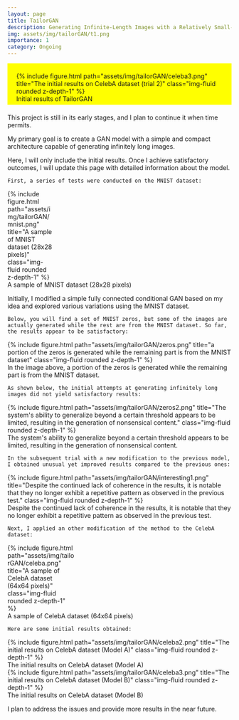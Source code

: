 ```yaml
---
layout: page
title: TailorGAN
description: Generating Infinite-Length Images with a Relatively Small-sized Conditional Generative Adversarial Network Variant
img: assets/img/tailorGAN/t1.png
importance: 1
category: Ongoing
---
```


<div class='container' style='background-color: yellow; max-width: 100%;
   padding: 20px 20px 5px 20px; margin-bottom: 20px;'>
<div class="row">
    <div class="col-sm mt-3 mt-md-0">
        {% include figure.html path="assets/img/tailorGAN/celeba3.png" title="The initial results on CelebA dataset (trial 2)" class="img-fluid rounded z-depth-1" %}
    </div>

</div>
<div class="caption">
    Initial results of TailorGAN
</div>
        </div>


This project is still in its early stages, and I plan to continue it when time permits.

My primary goal is to create a GAN model with a simple and compact architecture capable of generating infinitely long images.

Here, I will only include the initial results. Once I achieve satisfactory outcomes, I will update this page with detailed information about the model.

`First, a series of tests were conducted on the MNIST dataset:`

<div class="row">
    <div class='container' style='max-width: 20%;'>
    <div class="col-sm mt-3 mt-md-0">
        {% include figure.html path="assets/img/tailorGAN/mnist.png" title="A sample of MNIST dataset (28x28 pixels)" class="img-fluid rounded z-depth-1" %}
    </div>
        </div>

</div>
<div class="caption">
    A sample of MNIST dataset (28x28 pixels)
</div>

Initially, I modified a simple fully connected conditional GAN based on my idea and explored various variations using the MNIST dataset.

`Below, you will find a set of MNIST zeros, but some of the images are actually generated while the rest are from the MNIST dataset. So far, the results appear to be satisfactory:`

<div class="row">
    <div class='container' style='max-width: 100%;'>
    <div class="col-sm mt-3 mt-md-0">
        {% include figure.html path="assets/img/tailorGAN/zeros.png" title="a portion of the zeros is generated while the remaining part is from the MNIST dataset" class="img-fluid rounded z-depth-1" %}
    </div>
        </div>

</div>
<div class="caption">
     In the image above, a portion of the zeros is generated while the remaining part is from the MNIST dataset.
</div>



`As shown below, the initial attempts at generating infinitely long images did not yield satisfactory results:`

<div class="row">
    <div class='container' style='max-width: 100%;'>
    <div class="col-sm mt-3 mt-md-0">
        {% include figure.html path="assets/img/tailorGAN/zeros2.png" title="The system's ability to generalize beyond a certain threshold appears to be limited, resulting in the generation of nonsensical content." class="img-fluid rounded z-depth-1" %}
    </div>
        </div>

</div>
<div class="caption">
     The system's ability to generalize beyond a certain threshold appears to be limited, resulting in the generation of nonsensical content.
</div>

`In the subsequent trial with a new modification to the previous model, I obtained unusual yet improved results compared to the previous ones:`

<div class="row">
    <div class='container' style='max-width: 100%;'>
    <div class="col-sm mt-3 mt-md-0">
        {% include figure.html path="assets/img/tailorGAN/interesting1.png" title="Despite the continued lack of coherence in the results, it is notable that they no longer exhibit a repetitive pattern as observed in the previous test." class="img-fluid rounded z-depth-1" %}
    </div>
        </div>

</div>
<div class="caption">
     Despite the continued lack of coherence in the results, it is notable that they no longer exhibit a repetitive pattern as observed in the previous test.
</div>

`Next, I applied an other modification of the method to the CelebA dataset:`

<div class="row">
    <div class='container' style='max-width: 30%;'>
    <div class="col-sm mt-3 mt-md-0">
        {% include figure.html path="assets/img/tailorGAN/celeba.png" title="A sample of CelebA dataset (64x64 pixels)" class="img-fluid rounded z-depth-1" %}
    </div>
        </div>

</div>
<div class="caption">
    A sample of CelebA dataset (64x64 pixels)
</div>

`Here are some initial results obtained:`

<div class="row">
    <div class='container' style='max-width: 100%;'>
    <div class="col-sm mt-3 mt-md-0">
        {% include figure.html path="assets/img/tailorGAN/celeba2.png" title="The initial results on CelebA dataset (Model A)" class="img-fluid rounded z-depth-1" %}
    </div>
        </div>

</div>
<div class="caption">
    The initial results on CelebA dataset (Model A)
</div>


<div class="row">
    <div class='container' style='max-width: 100%;'>
    <div class="col-sm mt-3 mt-md-0">
        {% include figure.html path="assets/img/tailorGAN/celeba3.png" title="The initial results on CelebA dataset (Model B)" class="img-fluid rounded z-depth-1" %}
    </div>
        </div>

</div>
<div class="caption">
    The initial results on CelebA dataset (Model B)
</div>


I plan to address the issues and provide more results in the near future.


